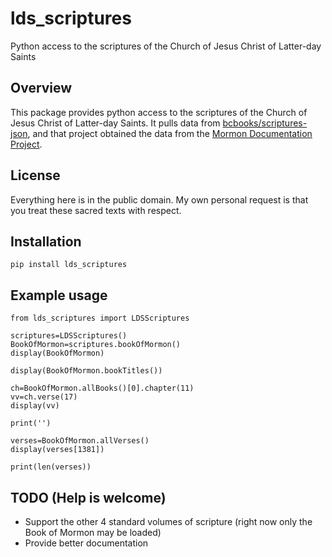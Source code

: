 # lds_scriptures

Python access to the scriptures of the Church of Jesus Christ of Latter-day Saints

## Overview

This package provides python access to the scriptures of the Church of Jesus Christ of Latter-day Saints. It pulls data from [bcbooks/scriptures-json](https://github.com/bcbooks/scriptures-json), and that project obtained the data from the [Mormon Documentation Project](http://scriptures.nephi.org/).

## License

Everything here is in the public domain. My own personal request is that you treat these sacred texts with respect.

## Installation

```
pip install lds_scriptures
```

## Example usage

```
from lds_scriptures import LDSScriptures
```

```
scriptures=LDSScriptures()
BookOfMormon=scriptures.bookOfMormon()
display(BookOfMormon)
```

```
display(BookOfMormon.bookTitles())
```

```
ch=BookOfMormon.allBooks()[0].chapter(11)
vv=ch.verse(17)
display(vv)

print('')

verses=BookOfMormon.allVerses()
display(verses[1381])
```

```
print(len(verses))
```

## TODO (Help is welcome)

* Support the other 4 standard volumes of scripture (right now only the Book of Mormon may be loaded)
* Provide better documentation

